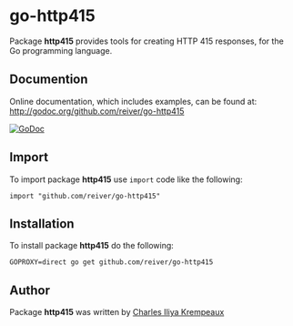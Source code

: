 # go-http415

Package **http415** provides tools for creating HTTP 415 responses, for the Go programming language.

## Documention

Online documentation, which includes examples, can be found at: http://godoc.org/github.com/reiver/go-http415

[![GoDoc](https://godoc.org/github.com/reiver/go-http415?status.svg)](https://godoc.org/github.com/reiver/go-http415)

## Import

To import package **http415** use `import` code like the following:

```
import "github.com/reiver/go-http415"
```

## Installation

To install package **http415** do the following:

```
GOPROXY=direct go get github.com/reiver/go-http415
```

## Author

Package **http415** was written by [Charles Iliya Krempeaux](http://reiver.link)
